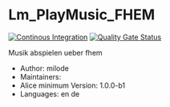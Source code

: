 # Lm_PlayMusic_FHEM

[![Continous Integration](https://gitlab.com/project-alice-assistant/skills/skill_Lm_PlayMusic_FHEM/badges/master/pipeline.svg)](https://gitlab.com/project-alice-assistant/skills/skill_Lm_PlayMusic_FHEM/pipelines/latest) [![Quality Gate Status](https://sonarcloud.io/api/project_badges/measure?project=project-alice-assistant_skill_Lm_PlayMusic_FHEM&metric=alert_status)](https://sonarcloud.io/dashboard?id=project-alice-assistant_skill_Lm_PlayMusic_FHEM)

Musik abspielen ueber fhem

- Author: milode
- Maintainers: 
- Alice minimum Version: 1.0.0-b1
- Languages:
    en
    de

